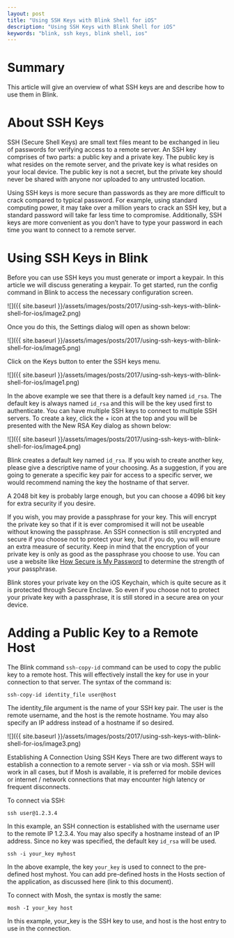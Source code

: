 ```yaml
---
layout: post
title: "Using SSH Keys with Blink Shell for iOS"
description: "Using SSH Keys with Blink Shell for iOS"
keywords: "blink, ssh keys, blink shell, ios"
---
```


# Summary

This article will give an overview of what SSH keys are and describe how to use them in Blink.

# About SSH Keys

SSH (Secure Shell Keys) are small text files meant to be exchanged in lieu of passwords for verifying access to a remote server.  An SSH key comprises of two parts: a public key and a private key.  The public key is what resides on the remote server, and the private key is what resides on your local device.  The public key is not a secret, but the private key should never be shared with anyone nor uploaded to any untrusted location.

Using SSH keys is more secure than passwords as they are more difficult to crack compared to typical password.  For example, using standard computing power, it may take over a million years to crack an SSH key, but a standard password will take far less time to compromise.  Additionally, SSH keys are more convenient as you don’t have to type your password in each time you want to connect to a remote server.

# Using SSH Keys in Blink

Before you can use SSH keys you must generate or import a keypair.  In this article we will discuss generating a keypair.  To get started, run the config command in Blink to access the necessary configuration screen.

![]({{ site.baseurl }}/assets/images/posts/2017/using-ssh-keys-with-blink-shell-for-ios/image2.png)

Once you do this, the Settings dialog will open as shown below:

![]({{ site.baseurl }}/assets/images/posts/2017/using-ssh-keys-with-blink-shell-for-ios/image5.png)


Click on the Keys button to enter the SSH keys menu.

![]({{ site.baseurl }}/assets/images/posts/2017/using-ssh-keys-with-blink-shell-for-ios/image1.png)

In the above example we see that there is a default key named `id_rsa`.  The default key is always named `id_rsa` and this will be the key used first to authenticate.  You can have multiple SSH keys to connect to multiple SSH servers.  To create a key, click the + icon at the top and you will be presented with the New RSA Key dialog as shown below:

![]({{ site.baseurl }}/assets/images/posts/2017/using-ssh-keys-with-blink-shell-for-ios/image4.png)

Blink creates a default key named `id_rsa`.  If you wish to create another key, please give a descriptive name of your choosing.  As a suggestion, if you are going to generate a specific key pair for access to a specific server, we would recommend naming the key the hostname of that server.

A 2048 bit key is probably large enough, but you can choose a 4096 bit key for extra security if you desire.  

If you wish, you may provide a passphrase for your key.  This will encrypt the private key so that if it is ever compromised it will not be useable without knowing the passphrase.  An SSH connection is still encrypted and secure if you choose not to protect your key, but if you do, you will ensure an extra measure of security.  Keep in mind that the encryption of your private key is only as good as the passphrase you choose to use.  You can use a website like [How Secure is My Password](https://howsecureismypassword.net/) to determine the strength of your passphrase.

Blink stores your private key on the iOS Keychain, which is quite secure as it is protected through Secure Enclave.  So even if you choose not to protect your private key with a passphrase, it is still stored in a secure area on your device.

# Adding a Public Key to a Remote Host

The Blink command `ssh-copy-id` command can be used to copy the public key to a remote host.  This will effectively install the key for use in your connection to that server.  The syntax of the command is:

```
ssh-copy-id identity_file user@host
```

The identity_file argument is the name of your SSH key pair. The user is the remote username, and the host is the remote hostname.  You may also specify an IP address instead of a hostname if so desired.

![]({{ site.baseurl }}/assets/images/posts/2017/using-ssh-keys-with-blink-shell-for-ios/image3.png)

Establishing A Connection Using SSH Keys
There are two different ways to establish a connection to a remote server - via ssh or via mosh.  SSH will work in all cases, but if Mosh is available, it is preferred for mobile devices or internet / network connections that may encounter high latency or frequent disconnects.

To connect via SSH:

```
ssh user@1.2.3.4
```

In this example, an SSH connection is established with the username user to the remote IP 1.2.3.4.  You may also specify a hostname instead of an IP address.  Since no key was specified, the default key `id_rsa` will be used.

```
ssh -i your_key myhost
```

In the above example, the key `your_key` is used to connect to the pre-defined host myhost.  You can add pre-defined hosts in the Hosts section of the application, as discussed here (link to this document).

To connect with Mosh, the syntax is mostly the same:

```
mosh -I your_key host
```

In this example, your_key is the SSH key to use, and host is the host entry to use in the connection.
